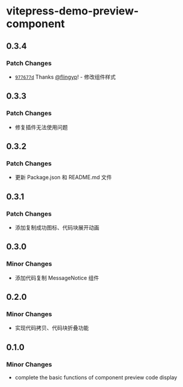 # vitepress-demo-preview-component

## 0.3.4

### Patch Changes

- [`977677d`](https://github.com/flingyp/vitepress-demo-preview/commit/977677d42f729bf50950fd2eb0087c1e54fbea11) Thanks [@flingyp](https://github.com/flingyp)! - 修改组件样式

## 0.3.3

### Patch Changes

- 修复插件无法使用问题

## 0.3.2

### Patch Changes

- 更新 Package.json 和 README.md 文件

## 0.3.1

### Patch Changes

- 添加复制成功图标、代码块展开动画

## 0.3.0

### Minor Changes

- 添加代码复制 MessageNotice 组件

## 0.2.0

### Minor Changes

- 实现代码拷贝、代码块折叠功能

## 0.1.0

### Minor Changes

- complete the basic functions of component preview code display
